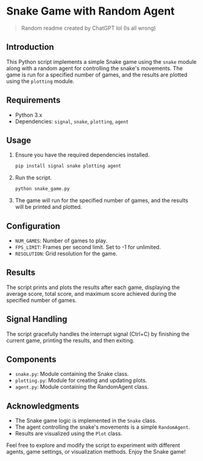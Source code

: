 # Snake Game with Random Agent

> Random readme created by ChatGPT lol (Is all wrong)

## Introduction
This Python script implements a simple Snake game using the `snake` module along with a random agent for controlling the snake's movements. The game is run for a specified number of games, and the results are plotted using the `plotting` module.

## Requirements
- Python 3.x
- Dependencies: `signal`, `snake`, `plotting`, `agent`

## Usage
1. Ensure you have the required dependencies installed.
   ```bash
   pip install signal snake plotting agent
   ```

2. Run the script.
   ```bash
   python snake_game.py
   ```

3. The game will run for the specified number of games, and the results will be printed and plotted.

## Configuration
- `NUM_GAMES`: Number of games to play.
- `FPS_LIMIT`: Frames per second limit. Set to -1 for unlimited.
- `RESOLUTION`: Grid resolution for the game.

## Results
The script prints and plots the results after each game, displaying the average score, total score, and maximum score achieved during the specified number of games.

## Signal Handling
The script gracefully handles the interrupt signal (Ctrl+C) by finishing the current game, printing the results, and then exiting.

## Components
- `snake.py`: Module containing the Snake class.
- `plotting.py`: Module for creating and updating plots.
- `agent.py`: Module containing the RandomAgent class.

## Acknowledgments
- The Snake game logic is implemented in the `Snake` class.
- The agent controlling the snake's movements is a simple `RandomAgent`.
- Results are visualized using the `Plot` class.

Feel free to explore and modify the script to experiment with different agents, game settings, or visualization methods. Enjoy the Snake game!
